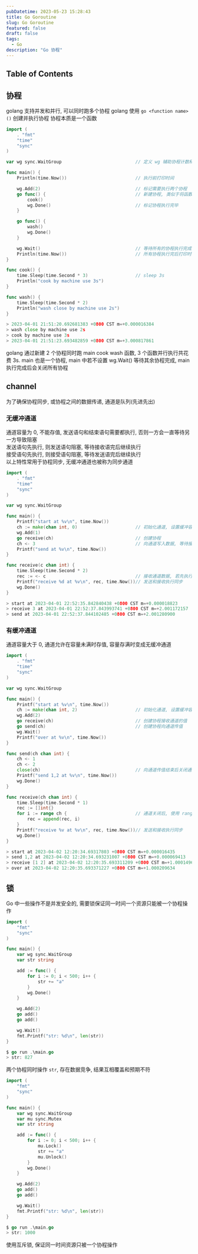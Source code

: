 ```yaml
---
pubDatetime: 2023-05-23 15:28:43
title: Go Goroutine
slug: Go Goroutine
featured: false
draft: false
tags:
  - Go
description: "Go 协程"
---
```


## Table of Contents

## 协程

golang 支持并发和并行, 可以同时跑多个协程
golang 使用 `go <function name>()` 创建并执行协程
协程本质是一个函数

```go
import (
    . "fmt"
    "time"
    "sync"
)

var wg sync.WaitGroup                            // 定义 wg 辅助协程计数和执行

func main() {
    Println(time.Now())                          // 执行前打印时间

    wg.Add(2)                                    // 标记需要执行两个协程
    go func() {                                  // 新建协程, 类似于将函数放后台执行, main 直接接执行下一个函数
        cook()
        wg.Done()                                // 标记协程执行完毕
    }

    go func() {
        wash()
        wg.Done()
    }

    wg.Wait()                                    // 等待所有的协程执行完成
    Println(time.Now())                          // 所有协程执行完后打印时间
}

func cook() {
    time.Sleep(time.Second * 3)                  // sleep 3s
    Println("cook by machine use 3s")
}

func wash() {
    time.Sleep(time.Second * 2)
    Println("wash close by machine use 2s")
}

> 2023-04-01 21:51:20.692681383 +0800 CST m=+0.000016384
> wash close by machine use 2s
> cook by machine use 3s
> 2023-04-01 21:51:23.693482859 +0800 CST m=+3.000817861
```

golang 通过新建 2 个协程同时跑 main cook wash 函数, 3 个函数并行执行共花费 3s.
main 也是一个协程, main 中若不设置 wg.Wait() 等待其余协程完成, main 执行完成后会关闭所有协程

## channel

为了确保协程同步, 或协程之间的数据传递, 通道是队列(先进先出)

### 无缓冲通道

通道容量为 0, 不能存值, 发送语句和结束语句需要都执行, 否则一方会一直等待另一方导致阻塞  
发送语句先执行, 则发送语句阻塞, 等待接收语完后继续执行  
接受语句先执行, 则接受语句阻塞, 等待发送语完后继续执行  
以上特性常用于协程同步, 无缓冲通道也被称为同步通道

```go
import (
    . "fmt"
    "time"
    "sync"
)

var wg sync.WaitGroup

func main() {
    Printf("start at %v\n", time.Now())
    ch := make(chan int, 0)                      // 初始化通道, 设置缓冲容量为 0
    wg.Add(1)
    go receive(ch)                               // 创建协程
    ch <- 3                                      // 向通道写入数据, 等待接收语句执行, 数据接收后执行下一句
    Printf("send at %v\n", time.Now())
}

func receive(c chan int) {
    time.Sleep(time.Second * 2)
    rec := <- c                                  // 接收通道数据, 若先执行则等待发送语句执行
    Printf("receive %d at %v\n", rec, time.Now())// 发送和接收执行同步
    wg.Done()
}

> start at 2023-04-01 22:52:35.842840438 +0800 CST m=+0.000018823
> receive 3 at 2023-04-01 22:52:37.843993741 +0800 CST m=+2.001172157
> send at 2023-04-01 22:52:37.844102485 +0800 CST m=+2.001280900
```

### 有缓冲通道

通道容量大于 0, 通道允许在容量未满时存值, 容量存满时变成无缓冲通道

```go
import (
    . "fmt"
    "time"
    "sync"
)

var wg sync.WaitGroup

func main() {
    Printf("start at %v\n", time.Now())
    ch := make(chan int, 2)                      // 初始化通道, 设置缓冲容量为 2
    wg.Add(2)
    go receive(ch)                               // 创建协程接收通道的值
    go send(ch)                                  // 创建协程向通道传值
    wg.Wait()
    Printf("over at %v\n", time.Now())
}

func send(ch chan int) {
    ch <- 1
    ch <- 2
    close(ch)                                    // 向通道传值结束后关闭通道
    Printf("send 1,2 at %v\n", time.Now())
    wg.Done()
}

func receive(ch chan int) {
    time.Sleep(time.Second * 1)
    rec := []int{}
    for i := range ch {                          // 通道关闭后, 使用 range 读取通道值
        rec = append(rec, i)
    }
    Printf("receive %v at %v\n", rec, time.Now())// 发送和接收执行同步
    wg.Done()
}

> start at 2023-04-02 12:20:34.69317803 +0800 CST m=+0.000016435
> send 1,2 at 2023-04-02 12:20:34.693231007 +0800 CST m=+0.000069413
> receive [1 2] at 2023-04-02 12:20:35.693311209 +0800 CST m=+1.000149614
> over at 2023-04-02 12:20:35.693371227 +0800 CST m=+1.000209634
```

## 锁

Go 中一些操作不是并发安全的, 需要锁保证同一时间一个资源只能被一个协程操作

```go
import (
    "fmt"
    "sync"
)

func main() {
    var wg sync.WaitGroup
    var str string

    add := func() {
        for i := 0; i < 500; i++ {
            str += "a"
        }
        wg.Done()
    }

    wg.Add(2)
    go add()
    go add()

    wg.Wait()
    fmt.Printf("str: %d\n", len(str))
}

$ go run .\main.go
> str: 827
```

两个协程同时操作 `str`, 存在数据竞争, 结果互相覆盖和预期不符

```go
import (
    "fmt"
    "sync"
)

func main() {
    var wg sync.WaitGroup
    var mu sync.Mutex
    var str string

    add := func() {
        for i := 0; i < 500; i++ {
            mu.Lock()
            str += "a"
            mu.Unlock()
        }
        wg.Done()
    }

    wg.Add(2)
    go add()
    go add()

    wg.Wait()
    fmt.Printf("str: %d\n", len(str))
}

$ go run .\main.go
> str: 1000
```

使用互斥锁, 保证同一时间资源只被一个协程操作
